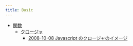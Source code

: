 ```yaml
---
title: Basic
---
```



- [関数](./関数/index.md)
    - [クロージャ](./関数/クロージャ/index.md)
        - [2008-10-08 Javascript のクロージャのイメージ](./../../../../d/2008/10/08/Javascript_のクロージャのイメージ.md)




